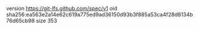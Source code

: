 version https://git-lfs.github.com/spec/v1
oid sha256:ea563e2a14e62c619a775ed9ad36150d93b3f885a53ca4f28d8134b76d65cb98
size 353
